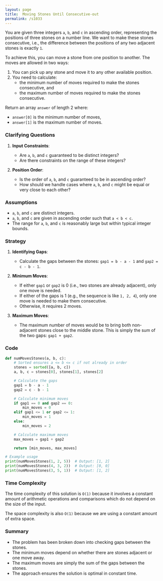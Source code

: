 ```yaml
---
layout: page
title:  Moving Stones Until Consecutive-out
permalink: /s1033
---
```

You are given three integers `a`, `b`, and `c` in ascending order, representing the positions of three stones on a number line. We want to make these stones consecutive, i.e., the difference between the positions of any two adjacent stones is exactly `1`.

To achieve this, you can move a stone from one position to another. The moves are allowed in two ways:
1. You can pick up any stone and move it to any other available position.
2. You need to calculate:
   - the minimum number of moves required to make the stones consecutive, and
   - the maximum number of moves required to make the stones consecutive.

Return an array `answer` of length 2 where:
- `answer[0]` is the minimum number of moves,
- `answer[1]` is the maximum number of moves.

### Clarifying Questions
1. **Input Constraints**:
    - Are `a`, `b`, and `c` guaranteed to be distinct integers?
    - Are there constraints on the range of these integers?

2. **Position Order**:
    - Is the order of `a`, `b`, and `c` guaranteed to be in ascending order?
    - How should we handle cases where `a`, `b`, and `c` might be equal or very close to each other?

### Assumptions
- `a`, `b`, and `c` are distinct integers.
- `a`, `b`, and `c` are given in ascending order such that `a < b < c`.
- The range for `a`, `b`, and `c` is reasonably large but within typical integer bounds.

### Strategy
1. **Identifying Gaps**:
    - Calculate the gaps between the stones: `gap1 = b - a - 1` and `gap2 = c - b - 1`.

2. **Minimum Moves**:
    - If either `gap1` or `gap2` is 0 (i.e., two stones are already adjacent), only one move is needed.
    - If either of the gaps is 1 (e.g., the sequence is like `1, 2, 4`), only one move is needed to make them consecutive.
    - Otherwise, it requires 2 moves.

3. **Maximum Moves**:
    - The maximum number of moves would be to bring both non-adjacent stones close to the middle stone. This is simply the sum of the two gaps: `gap1 + gap2`.

### Code
```python
def numMovesStones(a, b, c):
    # Sorted ensures a <= b <= c if not already in order
    stones = sorted([a, b, c])
    a, b, c = stones[0], stones[1], stones[2]

    # Calculate the gaps
    gap1 = b - a - 1
    gap2 = c - b - 1

    # Calculate minimum moves
    if gap1 == 0 and gap2 == 0:
        min_moves = 0
    elif gap1 <= 1 or gap2 <= 1:
        min_moves = 1
    else:
        min_moves = 2

    # Calculate maximum moves
    max_moves = gap1 + gap2

    return [min_moves, max_moves]

# Example usage
print(numMovesStones(1, 2, 5))  # Output: [1, 2]
print(numMovesStones(4, 3, 2))  # Output: [0, 0]
print(numMovesStones(3, 5, 1))  # Output: [1, 2]
```

### Time Complexity
The time complexity of this solution is `O(1)` because it involves a constant amount of arithmetic operations and comparisons which do not depend on the size of the input. 

The space complexity is also `O(1)` because we are using a constant amount of extra space.

### Summary
- The problem has been broken down into checking gaps between the stones.
- The minimum moves depend on whether there are stones adjacent or one move away.
- The maximum moves are simply the sum of the gaps between the stones.
- The approach ensures the solution is optimal in constant time.